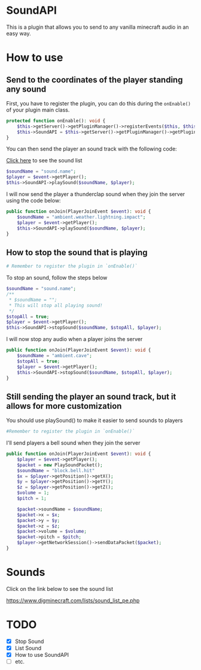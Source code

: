 # SoundAPI
This is a plugin that allows you to send to any vanilla minecraft audio in an easy way.

# How to use

## Send to the coordinates of the player standing any sound

First, you have to register the plugin, you can do this during the `onEnable()` of your plugin main class.
```php
protected function onEnable(): void {
	$this->getServer()->getPluginManager()->registerEvents($this, $this);
	$this->SoundAPI = $this->getServer()->getPluginManager()->getPlugin("SoundAPI");
}
```
You can then send the player an sound track with the following code:

[Click here](https://github.com/nhanaz-pm-pl/SoundAPI/blob/master/README.md#sounds) to see the sound list
```php
$soundName = "sound.name";
$player = $event->getPlayer();
$this->SoundAPI->playSound($soundName, $player);
```
I will now send the player a thunderclap sound when they join the server using the code below:
```php
public function onJoin(PlayerJoinEvent $event): void {
	$soundName = "ambient.weather.lightning.impact";
	$player = $event->getPlayer();
	$this->SoundAPI->playSound($soundName, $player);
}
```

## How to stop the sound that is playing
```php
# Remember to register the plugin in `onEnable()`
```
To stop an sound, follow the steps below
```php
$soundName = "sound.name";
/**
 * $soundName = "";
 * This will stop all playing sound!
 */
$stopAll = true;
$player = $event->getPlayer();
$this->SoundAPI->stopSound($soundName, $stopAll, $player);
```
I will now stop any audio when a player joins the server
```php
public function onJoin(PlayerJoinEvent $event): void {
	$soundName = "ambient.cave";
	$stopAll = true;
	$player = $event->getPlayer();
	$this->SoundAPI->stopSound($soundName, $stopAll, $player);
}
```

## Still sending the player an sound track, but it allows for more customization
You should use playSound() to make it easier to send sounds to players
```php
#Remember to register the plugin in `onEnable()`
```
I'll send players a bell sound when they join the server
```php
public function onJoin(PlayerJoinEvent $event): void {
	$player = $event->getPlayer();
	$packet = new PlaySoundPacket();
	$soundName = "block.bell.hit"
	$x = $player->getPosition()->getX();
	$y = $player->getPosition()->getY();
	$z = $player->getPosition()->getZ();
	$volume = 1;
	$pitch = 1;

	$packet->soundName = $soundName;
	$packet->x = $x;
	$packet->y = $y;
	$packet->z = $z;
	$packet->volume = $volume;
	$packet->pitch = $pitch;
	$player->getNetworkSession()->sendDataPacket($packet);
}
```

# Sounds
Click on the link below to see the sound list

https://www.digminecraft.com/lists/sound_list_pe.php

# TODO
- [x] Stop Sound
- [x] List Sound
- [x] How to use SoundAPI
- [ ] etc.
